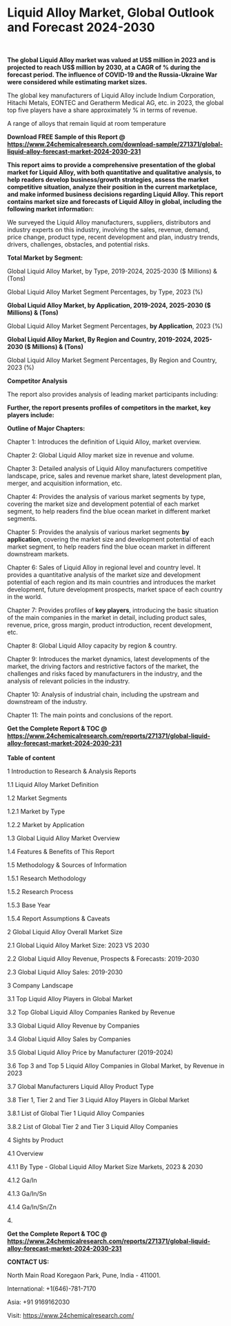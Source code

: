 <h1>Liquid Alloy Market, Global Outlook and Forecast 2024-2030</h1><br/><p><strong>The global Liquid Alloy market was valued at US$ million in 2023 and is projected to reach US$ million by 2030, at a <strong>CAGR</strong> of % during the forecast period. The influence of COVID-19 and the Russia-Ukraine War were considered while estimating market sizes.</strong></p><p>The global key manufacturers of Liquid Alloy include Indium Corporation, Hitachi Metals, EONTEC and Geratherm Medical AG, etc. in 2023, the global top five players have a share approximately % in terms of revenue.</p><p>A range of alloys that remain liquid at room temperature</p><div><b>Download FREE Sample of this Report @ <a href="https://www.24chemicalresearch.com/download-sample/271371/global-liquid-alloy-forecast-market-2024-2030-231">https://www.24chemicalresearch.com/download-sample/271371/global-liquid-alloy-forecast-market-2024-2030-231</a></b></div><p><strong>This report aims to provide a comprehensive presentation of the global market for Liquid Alloy, with both quantitative and qualitative analysis, to help readers develop business/growth strategies, assess the market competitive situation, analyze their position in the current marketplace, and make informed business decisions regarding Liquid Alloy. This report contains market size and forecasts of Liquid Alloy in global, including the following market informatio</strong>n:</p><p>We surveyed the Liquid Alloy manufacturers, suppliers, distributors and industry experts on this industry, involving the sales, revenue, demand, price change, product type, recent development and plan, industry trends, drivers, challenges, obstacles, and potential risks.</p><p><strong>Total Market by Segment:</strong></p><p>Global Liquid Alloy Market, by Type, 2019-2024, 2025-2030 ($ Millions) & (Tons)</p><p>Global Liquid Alloy Market Segment Percentages, by Type, 2023 (%)</p><p><strong>Global Liquid Alloy Market, <strong>by Application</strong>, 2019-2024, 2025-2030 ($ Millions) & (Tons)</strong></p><p>Global Liquid Alloy Market Segment Percentages, <strong>by Application</strong>, 2023 (%)</p><p><strong>Global Liquid Alloy Market, By Region and Country, 2019-2024, 2025-2030 ($ Millions) & (Tons)</strong></p><p>Global Liquid Alloy Market Segment Percentages, By Region and Country, 2023 (%)</p><p><strong>Competitor Analysis</strong></p><p>The report also provides analysis of leading market participants including:</p><p><strong>Further, the report presents profiles of competitors in the market, <strong>key players</strong> include:</strong></p><p><strong>Outline of Major Chapters:</strong></p><p>Chapter 1: Introduces the definition of Liquid Alloy, market overview.</p><p>Chapter 2: Global Liquid Alloy market size in revenue and volume.</p><p>Chapter 3: Detailed analysis of Liquid Alloy manufacturers competitive landscape, price, sales and revenue market share, latest development plan, merger, and acquisition information, etc.</p><p>Chapter 4: Provides the analysis of various market segments by type, covering the market size and development potential of each market segment, to help readers find the blue ocean market in different market segments.</p><p>Chapter 5: Provides the analysis of various market segments <strong>by application</strong>, covering the market size and development potential of each market segment, to help readers find the blue ocean market in different downstream markets.</p><p>Chapter 6: Sales of Liquid Alloy in regional level and country level. It provides a quantitative analysis of the market size and development potential of each region and its main countries and introduces the market development, future development prospects, market space of each country in the world.</p><p>Chapter 7: Provides profiles of <strong>key players</strong>, introducing the basic situation of the main companies in the market in detail, including product sales, revenue, price, gross margin, product introduction, recent development, etc.</p><p>Chapter 8: Global Liquid Alloy capacity by region & country.</p><p>Chapter 9: Introduces the market dynamics, latest developments of the market, the driving factors and restrictive factors of the market, the challenges and risks faced by manufacturers in the industry, and the analysis of relevant policies in the industry.</p><p>Chapter 10: Analysis of industrial chain, including the upstream and downstream of the industry.</p><p>Chapter 11: The main points and conclusions of the report.</p><div><b>Get the Complete Report & TOC @ <a href="https://www.24chemicalresearch.com/reports/271371/global-liquid-alloy-forecast-market-2024-2030-231">https://www.24chemicalresearch.com/reports/271371/global-liquid-alloy-forecast-market-2024-2030-231</a></b></div><br><b>Table of content</b><p>1 Introduction to Research & Analysis Reports<br />
 
  1.1 Liquid Alloy Market Definition<br />
 
  1.2 Market Segments<br />
 
  1.2.1 Market by Type<br />
 
  1.2.2 Market by Application<br />
 
  1.3 Global Liquid Alloy Market Overview<br />
 
  1.4 Features & Benefits of This Report<br />
 
  1.5 Methodology & Sources of Information<br />
 
  1.5.1 Research Methodology<br />
 
  1.5.2 Research Process<br />
 
  1.5.3 Base Year<br />
 
  1.5.4 Report Assumptions & Caveats<br />
 
 2 Global Liquid Alloy Overall Market Size<br />
 
  2.1 Global Liquid Alloy Market Size: 2023 VS 2030<br />
 
  2.2 Global Liquid Alloy Revenue, Prospects & Forecasts: 2019-2030<br />
 
  2.3 Global Liquid Alloy Sales: 2019-2030<br />
 
 3 Company Landscape<br />
 
  3.1 Top Liquid Alloy Players in Global Market<br />
 
  3.2 Top Global Liquid Alloy Companies Ranked by Revenue<br />
 
  3.3 Global Liquid Alloy Revenue by Companies<br />
 
  3.4 Global Liquid Alloy Sales by Companies<br />
 
  3.5 Global Liquid Alloy Price by Manufacturer (2019-2024)<br />
 
  3.6 Top 3 and Top 5 Liquid Alloy Companies in Global Market, by Revenue in 2023<br />
 
  3.7 Global Manufacturers Liquid Alloy Product Type<br />
 
  3.8 Tier 1, Tier 2 and Tier 3 Liquid Alloy Players in Global Market<br />
 
  3.8.1 List of Global Tier 1 Liquid Alloy Companies<br />
 
  3.8.2 List of Global Tier 2 and Tier 3 Liquid Alloy Companies<br />
 
 4 Sights by Product<br />
 
  4.1 Overview<br />
 
  4.1.1 By Type - Global Liquid Alloy Market Size Markets, 2023 & 2030<br />
 
  4.1.2 Ga/In<br />
 
  4.1.3 Ga/In/Sn<br />
 
  4.1.4 Ga/In/Sn/Zn<br />
 
  4.<br><div><b>Get the Complete Report & TOC @ <a href="https://www.24chemicalresearch.com/reports/271371/global-liquid-alloy-forecast-market-2024-2030-231">https://www.24chemicalresearch.com/reports/271371/global-liquid-alloy-forecast-market-2024-2030-231</a></b></div></p>
 
 <b>CONTACT US:</b><br>
 
 North Main Road Koregaon Park, Pune, India - 411001.<br/>
 
 International: +1(646)-781-7170<br/>
 
 Asia: +91 9169162030<br/>
 
 Visit: <a href="https://www.24chemicalresearch.com/">https://www.24chemicalresearch.com/</a>
 
 <br>